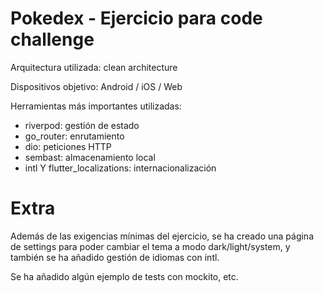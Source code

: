# Pokedex - Ejercicio para code challenge

Arquitectura utilizada: clean architecture

Dispositivos objetivo: Android / iOS / Web

Herramientas más importantes utilizadas:

- riverpod: gestión de estado
- go_router: enrutamiento
- dio: peticiones HTTP
- sembast: almacenamiento local
- intl Y flutter_localizations: internacionalización


# Extra

Además de las exigencias mínimas del ejercicio, se ha creado una página de settings para  poder cambiar el tema a modo dark/light/system, y también se ha añadido gestión de idiomas con intl.

Se ha añadido algún ejemplo de tests con mockito, etc.